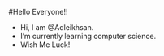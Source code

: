 
#Hello Everyone!!
- Hi, I am @Adleikhsan. 
- I’m currently learning computer science. 
- Wish Me Luck!
